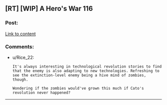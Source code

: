 ## [RT] [WIP] A Hero's War 116

### Post:

[Link to content](https://www.royalroad.com/fiction/2826/a-heros-war/chapter/344181/116-a-monster-problem)

### Comments:

- u/Rice_22:
  ```
  It's always interesting in technological revolution stories to find that the enemy is also adapting to new technologies. Refreshing to see the extinction-level enemy being a hive mind of zombies, though.

  Wondering if the zombies would've grown this much if Cato's revolution never happened?
  ```

---

